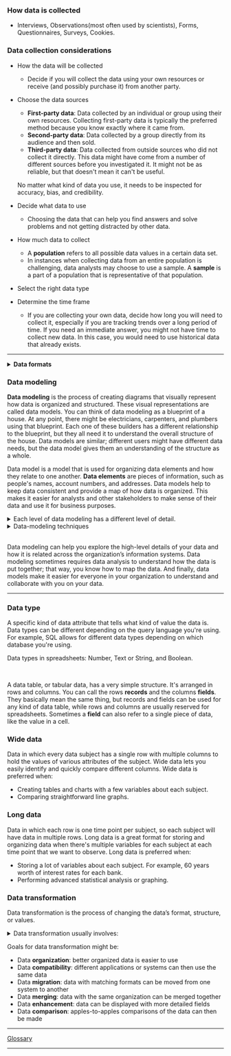 ### How data is collected
- Interviews, Observations(most often used by scientists), Forms, Questionnaires, Surveys, Cookies.

### Data collection considerations 
- How the data will be collected
  - Decide if you will collect the data using your own resources or receive (and possibly purchase it) from another party.
- Choose the data sources
  - **First-party data**: Data collected by an individual or group using their own resources. Collecting first-party data is typically the preferred method because you know exactly where it came from.
  - **Second-party data**: Data collected by a group directly from its audience and then sold.
  - **Third-party data**: Data collected from outside sources who did not collect it directly. This data might have come from a number of different sources before you investigated it. It might not be as reliable, but that doesn't mean it can't be useful.
  
  No matter what kind of data you use, it needs to be inspected for accuracy, bias, and credibility.
- Decide what data to use
  - Choosing the data that can help you find answers and solve problems and not getting distracted by other data.
- How much data to collect
  - A **population** refers to all possible data values in a certain data set.
  - In instances when collecting data from an entire population is challenging, data analysts may choose to use a sample. A **sample** is a part of a population that is representative of that population. 
- Select the right data type
- Determine the time frame
  - If you are collecting your own data, decide how long you will need to collect it, especially if you are tracking trends over a long period of time. If you need an immediate answer, you might not have time to collect new data. In this case, you would need to use historical data that already exists. 

---

<details>
  <summary><strong>Data formats</strong></summary> <br>

Primary | Secondary
------- | ---------
Collected by a researcher from first-hand sources | Gathered by other people or from other research
Examples: <ul><li>Data from an interview you conducted</li><li>Data from a survey returned from 20 participants</li><li>Data from questionnaires you got back from a group of workers</li></ul> | Examples: <ul><li>Data you bought from a local data analytics firm’s customer profiles</li><li>Demographic data collected by a university </li><li>Census data gathered by the federal government</li></ul>

Internal | External
-------- | --------
Data that lives inside a company’s own systems | Data that lives outside of a company or organization
Examples: <ul><li>Wages of employees across different business units tracked by HR</li><li>Sales data by store location </li><li>Product inventory levels across distribution centers</li></ul> | Examples: <ul><li>National average wages for the various positions throughout your organization</li><li>Credit reports for customers of an auto dealership</li></ul>

Continuous | Discrete
---------- | --------
Data that is measured and can have almost any numeric value | Data that is counted and has a limited number of values
Examples: <ul><li>Height of kids in third grade classes (52.5 inches, 65.7 inches)</li><li>Runtime markers in a video</li><li>Temperature</li></ul> | Examples: <ul><li>Number of people who visit a hospital on a daily basis (10, 20, 200)</li><li>Room’s maximum capacity allowed</li><li>Tickets sold in the current month</li></ul>

Qualitative | Quantitative
----------- | ------------
Subjective and explanatory measures of qualities and characteristics | Specific and objective measures of numerical facts
Examples: <ul><li>Exercise activity most enjoyed</li><li>Favorite brands of most loyal customers</li><li>Fashion preferences of young adults</li></ul> | Examples: <ul><li>Percentage of board certified doctors who are women</li><li>Population of elephants in Africa</li><li>Distance from Earth to Mars</li></ul>

Nominal | Ordinal
------- | -------
A type of qualitative data that isn’t categorized with a set order | A type of qualitative data with a set order or scale
Examples: <ul><li>First time customer, returning customer, regular customer</li><li>New job applicant, existing applicant, internal applicant</li><li>New listing, reduced price listing, foreclosure</li></ul> | Examples: <ul><li>Movie ratings (number of stars: 1 star, 2 stars, 3 stars)</li><li>Ranked-choice voting selections (1st, 2nd, 3rd)</li><li>Income level (low income, middle income, high income)</li></ul>

Structured | Unstructured
---------- | ------------
Data organized in a certain format, like rows and columns | Data that isn’t organized in any easily identifiable manner
Examples: <ul><li>Expense reports</li><li>Tax returns</li><li>Store inventory</li></ul> | Examples: <ul><li>Social media posts</li><li>Emails</li><li>Videos</li></ul>
  
![image](https://user-images.githubusercontent.com/74421758/146743810-7ab91e2b-9f6b-4954-9305-1db516d8aca3.png)

</details>

### Data modeling

<strong>Data modeling</strong> is the process of creating diagrams that visually represent how data is organized and structured. These visual representations are called data models. You can think of data modeling as a blueprint of a house. At any point, there might be electricians, carpenters, and plumbers using that blueprint. Each one of these builders has a different relationship to the blueprint, but they all need it to understand the overall structure of the house. Data models are similar; different users might have different data needs, but the data model gives them an understanding of the structure as a whole. 

Data model is a model that is used for organizing data elements and how they relate to one another. **Data elements** are pieces of information, such as people's names, account numbers, and addresses. Data models help to keep data consistent and provide a map of how data is organized. This makes it easier for analysts and other stakeholders to make sense of their data and use it for business purposes.

<details>
  <summary>Each level of data modeling has a different level of detail.</summary>
  <ol><li><strong>Conceptual data modeling</strong> gives a high-level view of the data structure, such as how data interacts across an organization. For example, a conceptual data model may be used to define the business requirements for a new database. A conceptual data model doesn't contain technical details.</li>

<li><strong>Logical data modeling</strong> focuses on the technical details of a database such as relationships, attributes, and entities. For example, a logical data model defines how individual records are uniquely identified in a database. But it doesn't spell out actual names of database tables. That's the job of a physical data model.</li>

<li><strong>Physical data modeling</strong> depicts how a database operates. A physical data model defines all entities and attributes used; for example, it includes table names, column names, and data types for the database.</li></ol>
</details>

<details><summary>Data-modeling techniques</summary>There are a lot of approaches when it comes to developing data models, but two common methods are the <strong>Entity Relationship Diagram (ERD)</strong> and the <strong>Unified Modeling Language (UML)</strong> diagram. ERDs are a visual way to understand the relationship between entities in the data model. UML diagrams are very detailed diagrams that describe the structure of a system by showing the system's entities, attributes, operations, and their relationships. As a junior data analyst, you will need to understand that there are different data modeling techniques, but in practice, you will probably be using your organization’s existing technique.</details> <br>

Data modeling can help you explore the high-level details of your data and how it is related across the organization’s information systems. Data modeling sometimes requires data analysis to understand how the data is put together; that way, you know how to map the data. And finally, data models make it easier for everyone in your organization to understand and collaborate with you on your data.

---

### Data type 
A specific kind of data attribute that tells what kind of value the data is. <br>Data types can be different depending on the query language you're using. For example, SQL allows for different data types depending on which database you're using.

Data types in spreadsheets: Number, Text or String, and Boolean.

<br>

A data table, or tabular data, has a very simple structure. It's arranged in rows and columns. You can call the rows **records** and the columns **fields**. They basically mean the same thing, but records and fields can be used for any kind of data table, while rows and columns are usually reserved for spreadsheets. Sometimes a **field** can also refer to a single piece of data, like the value in a cell.

### Wide data
Data in which every data subject has a single row with multiple columns to hold the values of various attributes of the subject. Wide data lets you easily identify and quickly compare different columns. Wide data is preferred when:
- Creating tables and charts with a few variables about each subject.
- Comparing straightforward line graphs.

### Long data
Data in which each row is one time point per subject, so each subject will have data in multiple rows. Long data is a great format for storing and organizing data when there's multiple variables for each subject at each time point that we want to observe. Long data is preferred when:
- Storing a lot of variables about each subject. For example, 60 years worth of interest rates for each bank.
- Performing advanced statistical analysis or graphing.

### Data transformation
Data transformation is the process of changing the data’s format, structure, or values.
<details><summary>Data transformation usually involves:</summary><ul>
  <li>Adding, copying, or replicating data</li>
  <li>Deleting fields or records</li>
  <li>Standardizing the names of variables</li>
  <li>Renaming, moving, or combining columns in a database</li>
  <li>Joining one set of data with another</li>
  <li>Saving a file in a different format. For example, saving a spreadsheet as a comma separated values (CSV) file</li></ul>
</details>

Goals for data transformation might be:
- Data **organization**: better organized data is easier to use
- Data **compatibility**: different applications or systems can then use the same data
- Data **migration**: data with matching formats can be moved from one system to another
- Data **merging**: data with the same organization can be merged together
- Data **enhancement**: data can be displayed with more detailed fields 
- Data **comparison**: apples-to-apples comparisons of the data can then be made 

---

[Glossary](https://docs.google.com/document/d/1l-VExdbkB1xDFtxlhwEfRYG58u6-zsfzqMvHno75SRk/template/preview)

---
